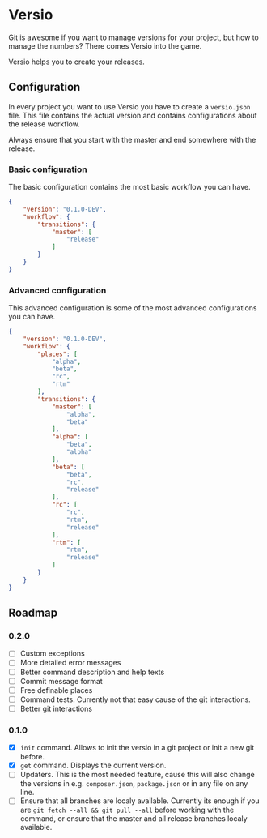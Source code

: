 
# Versio

Git is awesome if you want to manage versions for your project, but how to manage the numbers?
There comes Versio into the game.

Versio helps you to create your releases.

## Configuration

In every project you want to use Versio you have to create a `versio.json` file.
This file contains the actual version and contains configurations about the release workflow.

Always ensure that you start with the master and end somewhere with the release.

### Basic configuration

The basic configuration contains the most basic workflow you can have.

```json
{
    "version": "0.1.0-DEV",
    "workflow": {
        "transitions": {
            "master": [
                "release"
            ]
        }
    }
}
```

### Advanced configuration

This advanced configuration is some of the most advanced configurations you can have.

```json
{
    "version": "0.1.0-DEV",
    "workflow": {
        "places": [
            "alpha",
            "beta",
            "rc",
            "rtm"
        ],
        "transitions": {
            "master": [
                "alpha",
                "beta"
            ],
            "alpha": [
                "beta",
                "alpha"
            ],
            "beta": [
                "beta",
                "rc",
                "release"
            ],
            "rc": [
                "rc",
                "rtm",
                "release"
            ],
            "rtm": [
                "rtm",
                "release"
            ]
        }
    }
}
```

## Roadmap

### 0.2.0

- [ ] Custom exceptions
- [ ] More detailed error messages
- [ ] Better command description and help texts
- [ ] Commit message format
- [ ] Free definable places
- [ ] Command tests. Currently not that easy cause of the git interactions.
- [ ] Better git interactions

### 0.1.0

- [x] `init` command. Allows to init the versio in a git project or init a new git before.
- [x] `get` command. Displays the current version.
- [ ] Updaters. This is the most needed feature, cause this will also change the versions in e.g. `composer.json`, `package.json` or in any file on any line.
- [ ] Ensure that all branches are localy available. Currently its enough if you are `git fetch --all && git pull --all` before working with the command, or ensure that the master and all release branches localy available.
